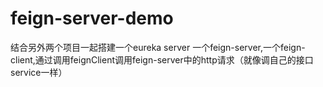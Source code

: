 # feign-server-demo
结合另外两个项目一起搭建一个eureka server 
一个feign-server,一个feign-client,通过调用feignClient调用feign-server中的http请求（就像调自己的接口service一样）
